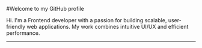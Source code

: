 #Welcome to my GitHub profile

Hi. I'm a Frontend developer with a passion for building scalable, user-friendly web applications. My work combines intuitive UI/UX and efficient performance.

---
